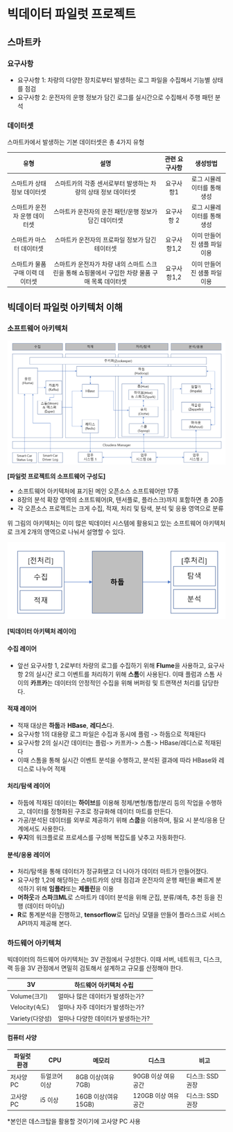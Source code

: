 # 빅데이터 파일럿 프로젝트

## 스마트카

### 요구사항

- 요구사항 1: 차량의 다양한 장치로부터 발생하는 로그 파일을 수집해서 기능별 상태를 점검
- 요구사항 2: 운전자의 운행 정보가 담긴 로그를 실시간으로 수집해서 주행 패턴 분석



### 데이터셋

스마트카에서 발생하는 기본 데이터셋은 총 4가지 유형

|            **유형**             |                             설명                             | 관련 요구사항 |           생성방법           |
| :-----------------------------: | :----------------------------------------------------------: | :-----------: | :--------------------------: |
|   스마트카 상태 정보 데이터셋   | 스마트카의 각종 센서로부터 발생하는 차량의 상태 정보 데이터셋 |   요구사항1   | 로그 시뮬레이터를 통해 생성  |
|  스마트카 운전자 운행 데이터셋  |    스마트카 운전자의 운전 패턴/운행 정보가 담긴 데이터셋     |  요구사항 2   | 로그 시뮬레이터를 통해 생성  |
|    스마트카 마스터 데이터셋     |       스마트카 운전자의 프로파일 정보가 담긴 테이터셋        |  요구사항1,2  | 이미 만들어진 샘플 파일 이용 |
| 스마트카 물품구매 이력 데이터셋 | 스마트카 운전자가 차량 내의 스마트 스크린을 통해 쇼핑몰에서 구입한 차량 물품 구매 목록 데이터셋 |  요구사항1,2  | 이미 만들어진 샘풀 파일 이용 |



## 빅데이터 파일럿 아키텍처 이해

### 소프트웨어 아키텍처

![image-20210402181412014](https://github.com/thinkp0907/Data_Engineering/blob/main/BigData_Skills/img/image-20210402181412014.png)

**[파일럿 프로젝트의 소프트웨어 구성도]**

- 소프트웨어 아키텍처에 표기된 메인 오픈소스 소프트웨어만 17종
- 8장의 분석 확장 영역의 소프트웨어(R, 텐서플로, 플라스크)까지 포함하면 총 20종
- 각 오픈소스 프로젝트는 크게 수집, 적재, 처리 및 탐색, 분석 및 응용 영역으로 분류



위 그림의 아키텍처는 이미 많은 빅데이터 시스템에 활용되고 있는 소프트웨어 아키텍처로 크게 2개의 영역으로 나눠서 설명할 수 있다.

![image-20210402181937429](https://github.com/thinkp0907/Data_Engineering/blob/main/BigData_Skills/img/image-20210402181937429.png)

**[빅데이터 아키텍처 레이어]**



#### 수집 레이어

- 앞선 요구사항 1, 2로부터 차량의 로그를 수집하기 위해 **Flume**을 사용하고, 요구사항 2의 실시간 로그 이벤트를 처리하기 위해 **스톰**이 사용된다. 이때 플럼과 스톰 사이의 **카프카**는 데이터의 안정적인 수집을 위해 버퍼링 및 트랜잭션 처리를 담당한다.

#### 적재 레이어

- 적재 대상은 **하둡**과 **HBase**, **레디스**다.
- 요구사항 1의 대용량 로그 파일은 수집과 동시에 플럼 -> 하둡으로 적재된다
- 요구사항 2의 실시간 데이터는 플럼-> 카프카-> 스톰-> HBase/레디스로 적재된다
- 이때 스톰을 통해 실시간 이벤트 분석을 수행하고, 분석된 결과에 따라 HBase와 레디스로 나누어 적재

#### 처리/탐색 레이어

- 하둡에 적재된 데이터는 **하이브**를 이용해 정제/변형/통합/분리 등의 작업을 수행하고, 데이터를 정형화된 구조로 정규화해 데이터 마트를 만든다.
- 가공/분석된 데이터를 외부로 제공하기 위해 **스쿱**을 이용하며, 필요 시 분석/응용 단계에서도 사용한다.
- **우지**의 워크플로로 프로세스를 구성해 복잡도를 낮추고 자동화한다.

#### 분석/응용 레이어

- 처리/탐색을 통해 데이터가 정규화됐고 더 나아가 데이터 마트가 만들어졌다.
- 요구사항 1,2에 해당하는 스마트카의 상태 점검과 운전자의 운행 패턴을 빠르게 분석하기 위해 **임플라**또는 **제플린**을 이용
- **머하웃**과 **스파크ML**로 스마트카 데이터 분석을 위해 군집, 분류/예측, 추천 등을 진행 (데이터 마이닝)
- **R**로 통계분석을 진행하고, **tensorflow**로 딥러닝 모델을 만들어 플라스크로 서비스 API까지 제공해 본다.





### 하드웨어 아키텍쳐

빅데이터의 하드웨어 아키텍처는 3V 관점에서 구성한다. 이때 서버, 네트워크, 디스크, 랙 등을 3V 관점에서 면밀히 검토해서 설계하고 규모를 산정해야 한다.

| 3V              | 하드웨어 아키텍처 수립             |
| --------------- | ---------------------------------- |
| Volume(크기)    | 얼마나 많은 데이터가 발생하는가?   |
| Velocity(속도)  | 얼마나 자주 데이터가 발생하는가?   |
| Variety(다양성) | 얼마나 다양한 데이터가 발생하는가? |



#### 컴퓨터 사양

| 파일럿 환경 | CPU           | 메모리               | 디스크              | 비고             |
| ----------- | ------------- | -------------------- | ------------------- | ---------------- |
| 저사양 PC   | 듀얼코어 이상 | 8GB 이상(여유 7GB)   | 90GB 이상 여유공간  | 디스크: SSD 권장 |
| 고사양 PC   | i5 이상       | 16GB 이상(여유 15GB) | 120GB 이상 여유공간 | 디스크: SSD 권장 |

*본인은 데스크탑을 활용할 것이기에 고사양 PC 사용

